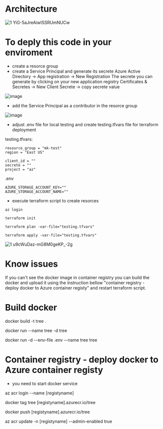 # Architecture
![1 YiG-5aJreAiwISSRUmNUCw](https://github.com/MariuszKu/azure-terraform-duckdb/assets/55062728/9775e780-1e8d-47f9-9e18-4258fdf8b5cb)




# To deply this code in your enviroment 
- create a resorce group
- create a Service Principal and generate its secrete
  Azure Active Directory -> App registration -> New Registration
  The secrete you can generate by clicking on your new application registry
  Certificates & Secretes -> New Client Secrete -> copy secrete value

![image](https://github.com/MariuszKu/azure-terraform-duckdb/assets/55062728/ae406d3e-6a20-4b9f-a9f9-6f724c28c3f2)


- add the Service Principal as a contributor in the resorce group

![image](https://github.com/MariuszKu/azure-terraform-duckdb/assets/55062728/95a1d68f-af5f-4cae-b8f0-55f5d28bd46a)

- adjust .env file for local testing and create testing.tfvars file for terraform deployment

testing.tfvars:
```
resource_group = "mk-test"
region = "East US"

client_id = ""
secrete = ""
project = "az"
```
.env
```
AZURE_STORAGE_ACCOUNT_KEY=""
AZURE_STORAGE_ACCOUNT_NAME=""
```
- execute terraform script to create resorces

```
az login

terraform init

terraform plan -var-file="testing.tfvars"

terraform apply -var-file="testing.tfvars"
```
![1 u9cWuDaz-mG8M0geKP_-2g](https://github.com/MariuszKu/azure-terraform-duckdb/assets/55062728/a93cfbfd-8f0c-48c9-83f9-5538ffd2a452)

# Know issues

If you can't see the docker image in container registry you can build the docker and upload it using the instruction bellow "container registry - deploy docker to Azure container registy" and restart terraform script.


# Build docker

docker build -t tree .

docker run --name tree -d tree

docker run -d --env-file .env --name tree tree

# Container registry - deploy docker to Azure container registy

- you need to start docker service

az acr login --name [registyname]

docker tag tree [registyname].azurecr.io/tree

docker push [registyname].azurecr.io/tree

az acr update -n [registyname] --admin-enabled true
